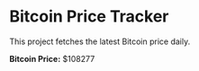 # Bitcoin Price Tracker

This project fetches the latest Bitcoin price daily.

**Bitcoin Price:** $108277
